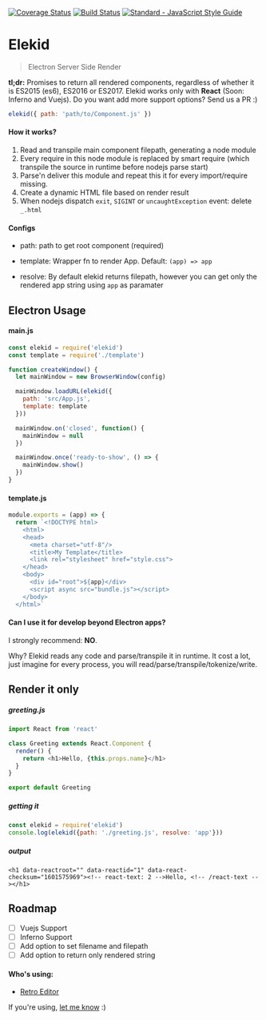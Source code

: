[![Coverage Status](https://coveralls.io/repos/github/raphamorim/elekid/badge.svg?branch=master)](https://coveralls.io/github/raphamorim/elekid?branch=master) [![Build Status](https://travis-ci.org/raphamorim/elekid.svg)](https://travis-ci.org/raphamorim/elekid) [![Standard - JavaScript Style Guide](https://img.shields.io/badge/code_style-standard-brightgreen.svg)](http://standardjs.com/)

# Elekid

> Electron Server Side Render

**tl;dr:** Promises to return all rendered components, regardless of whether it is ES2015 (es6), ES2016 or ES2017. Elekid works only with **React** (Soon: Inferno and Vuejs). Do you want add more support options? Send us a PR :)

```js
elekid({ path: 'path/to/Component.js' })
```

#### How it works?

1. Read and transpile main component filepath, generating a node module
2. Every require in this node module is replaced by smart require (which transpile the source in runtime before nodejs parse start)
3. Parse'n deliver this module and repeat this it for every import/require missing.
4. Create a dynamic HTML file based on render result
5. When nodejs dispatch `exit`, `SIGINT` or `uncaughtException` event: delete `_.html`

#### Configs

- path: path to get root component (required)

- template: Wrapper fn to render App. Default: `(app) => app`

- resolve: By default elekid returns filepath, however you can get only the rendered app string using `app` as paramater

## Electron Usage

#### main.js

```js
const elekid = require('elekid')
const template = require('./template')

function createWindow() {
  let mainWindow = new BrowserWindow(config)

  mainWindow.loadURL(elekid({
    path: 'src/App.js',
    template: template
  }))

  mainWindow.on('closed', function() {
    mainWindow = null
  })

  mainWindow.once('ready-to-show', () => {
    mainWindow.show()
  })
}
```

#### template.js

```js
module.exports = (app) => {
  return `<!DOCTYPE html>
    <html>
    <head>
      <meta charset="utf-8"/>
      <title>My Template</title>
      <link rel="stylesheet" href="style.css">
    </head>
    <body>
      <div id="root">${app}</div>
      <script async src="bundle.js"></script>
    </body>
  </html>`
```

#### Can I use it for develop beyond Electron apps?

I strongly recommend: **NO**.

Why? Elekid reads any code and parse/transpile it in runtime. It cost a lot, just imagine for every process, you will read/parse/transpile/tokenize/write.

## Render it only

##### greeting.js

```js
import React from 'react'

class Greeting extends React.Component {
  render() {
    return <h1>Hello, {this.props.name}</h1>
  }
}

export default Greeting
```

##### getting it

```js
const elekid = require('elekid')
console.log(elekid({path: './greeting.js', resolve: 'app'}))
```

##### output

```
<h1 data-reactroot="" data-reactid="1" data-react-checksum="1601575969"><!-- react-text: 2 -->Hello, <!-- /react-text --></h1>
```

## Roadmap

- [ ] Vuejs Support
- [ ] Inferno Support
- [ ] Add option to set filename and filepath
- [ ] Add option to return only rendered string

#### Who's using:

- [Retro Editor](https://github.com/raphamorim/retro)

If you're using, [let me know](https://github.com/raphamorim/elekid/issues/new) :)

